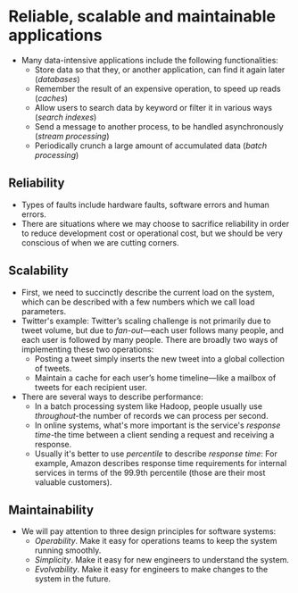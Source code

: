 # Reliable, scalable and maintainable applications

-  Many data-intensive applications include the following functionalities:
    -  Store data so that they, or another application, can find it again later (*databases*)
    -  Remember the result of an expensive operation, to speed up reads (*caches*)
    -  Allow users to search data by keyword or filter it in various ways (*search indexes*)
    -  Send a message to another process, to be handled asynchronously (*stream processing*)
    -  Periodically crunch a large amount of accumulated data (*batch processing*)

## Reliability

-  Types of faults include hardware faults, software errors and human errors.
-  There are situations where we may choose to sacrifice reliability in order to reduce development cost or operational cost, but we should be very conscious of when we are cutting corners.

## Scalability

-  First, we need to succinctly describe the current load on the system, which can be described with a few numbers which we call load parameters.
-  Twitter's example: Twitter’s scaling challenge is not primarily due to tweet volume, but due to *fan-out*—each user follows many people, and each user is followed by many people. There are broadly two ways of implementing these two operations:
    -  Posting a tweet simply inserts the new tweet into a global collection of tweets.
    -  Maintain a cache for each user’s home timeline—like a mailbox of tweets for each recipient user.
-  There are several ways to describe performance:
    -  In a batch processing system like Hadoop, people usually use *throughout*-the number of records we can process per second.
    -  In online systems, what's more important is the service's *response time*-the time between a client sending a request and receiving a response.
    -  Usually it's better to use *percentile* to describe *response time*: For example, Amazon describes response time requirements for internal services in terms of the 99.9th percentile (those are their most valuable customers).

## Maintainability

-  We will pay attention to three design principles for software systems:
    -  *Operability*. Make it easy for operations teams to keep the system running smoothly.
    -  *Simplicity*. Make it easy for new engineers to understand the system.
    -  *Evolvability*. Make it easy for engineers to make changes to the system in the future.
